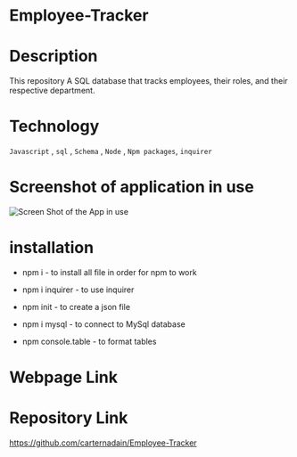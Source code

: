 # Employee-Tracker



# Description 
This repository A SQL database that tracks employees, their roles, and their respective department.

# Technology 
`Javascript` , `sql` , `Schema` , `Node` , `Npm packages`, `inquirer`



# Screenshot of application in use
![Screen Shot of the App in use](/assets/images/pic.png)


# installation
* npm i - to install all file in order for npm to work

* npm i inquirer - to use inquirer 

* npm init - to create a json file

* npm i mysql - to connect to MySql database

* npm console.table - to format tables



# Webpage Link 



# Repository Link
https://github.com/carternadain/Employee-Tracker
